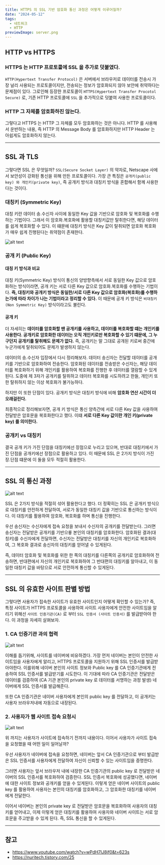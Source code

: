 ```yaml
---
title: HTTPS 의 SSL 기반 암호화 통신 과정은 어떻게 이루어질까?
date: "2024-05-12"
tags:
  - 네트워크
  - HTTP
previewImage: server.png
---
```


## HTTP vs HTTPS

### HTTPS 는 HTTP 프로토콜에 SSL 을 추가로 덧붙였다.

`HTTP(Hypertext Transfer Protocol)` 은 서버에서 브라우저로 데이터를 전송시 가장 널리 사용되는 프로토콜이지만, 전송되는 정보가 암호화되지 않아 보안에 취약하다는 문제점이 있다. 그로인해 등장한 프로토콜이 `HTTPS(Hypertext Transfer Procotol Secure)` 로, 기존 HTTP 프로토콜에 `SSL` 을 추가적으로 덧붙여 사용한 프로토콜이다.

### HTTP 그 자체를 암호화하진 않는다.

그렇다고 HTTPS 는 HTTP 그 자체를 모두 암호화하는 것은 아니다. HTTP 를 사용해서 운반하는 내용, 즉 HTTP 의 Message Body 를 암호화하지만 HTTP Header 는 아쉽게도 암호화하지 않는다.

---

## SSL 과 TLS

그렇다면 SSL 은 무엇일까? `SSL(Secure Socket Layer)` 의 약자로, Netscape 사에서 보안성이 강화된 통신을 위해 만든 프로토콜이다. 가장 큰 특징은 `공개키(public key) 와 개인키(private key)`, 즉 공개키 방식과 대칭키 방식을 혼합해서 함께 사용한다는 것이다.

### 대칭키 (Symmetric Key)

대칭 키란 데이터 송.수신자 사이에 동일한 Key 값을 기반으로 암호화 및 복호화를 수행하는 기법이다. 그래서 이 암호화.복호화에 활용할 대칭키값만 탈취한다면, 해당 데이터를 쉽게 복호화할 수 있다. 이 떄문에 대칭키 방식은 Key 값이 탈취되면 암호화 복호화가 매우 쉽게 진행된다는 취약점이 존재한다.

![alt text](image-1.png)

### 공개 키 (Public Key)

#### 대칭 키 방식과 비교

대칭 키(Symmetric Key) 방식이 통신의 양방향측에서 서로 동일한 Key 값으로 암호화하는 방식이라면, 공개 키는 서로 다른 Key 값으로 암호화.복호화를 수행하는 기법이다. **즉, 대칭키와 공개키 방식은 동일한/서로 다른 Key 값으로 암호화(복호화)를 수행하는가에 따라 차이가 나는 기법이라고 정리할 수 있다.** 이 때문에 공개 키 방식은 `비대칭키(Non Symmetric Key)` 방식이라고도 불린다.

#### 공개 키

더 자세히는 **데이터를 암호화할 땐 공개키를 사용하고, 데이터를 복호화할 떄는 개인키를 사용한다. 공개키로 암호화한 데이터는 오직 개인키로만 복호화할 수 있기 떄문에, 그 누구던지 공개키를 탈취해도 문제가 없다.** 즉, 공개키는 말 그대로 공개된 키로써 중간에 누군가에게 탈취되어도 문제가 발생하지 않는다.

데이터의 송.수신자 입장에서 다시 정리해보자. 데이터 송신자는 전달할 데이터를 공개키를 기반으로 암호화하여 전송한다. 암호화된 데이터를 전송받은 수신자는, 해당 데이터를 복호화하기 위해 개인키를 활용하여 복호화를 진행한 후 데이터를 열람할 수 있게된다. 도중에 제 3자가 공개키를 탈취하고 데이터 복호화를 시도하려고 한들, 개인키 또한 탈취하지 않는 이상 복호화가 불가능하다.

하지만 이 또한 단점이 있다. 공개키 방식은 대칭키 방식에 비해 **암호화 연산 시간이 더 오래걸린다.**

최종적으로 정리해보자면, 공개 키 방식은 통신 양측간에 서로 다른 Key 값을 사용하여 전달받은 암호문을 복호화한다고 했다. 이떄 **서로 다른 Key 값이란 개인 키(private key) 를 의미한다.**

### 공개키 vs 대칭키

결국 공개 키가 가진 단점을 대칭키에선 장점으로 누리고 있으며, 반대로 대칭키에서 가진 단점을 공개키에선 장점으로 활용하고 있다.
이 때문에 SSL 은 2가지 방식이 가진 장.단점 떄문에 이 둘을 모두 적절히 활용한다.

---

## SSL 의 통신 과정

![alt text](image-6.png)

SSL 은 2가지 방식을 적절히 섞어 활용한다고 했다. 더 정확히는 SSL 은 공개키 방식으로 대칭키를 얀전하게 전달하여, 서로가 동일한 대칭키 값을 기반으로 통신하는 방식이다. 이 대칭키를 활용하여 암호화, 복호화를 하며 통신을 진행한다.

우선 송신자는 수신자에게 접속 요청을 보내서 수신자의 공개키를 전달받는다. 그러면 송신자는 전달받은 공개키를 기반으롷 본인의 대칭키를 암호화한다. 암호화된 결과(대칭키)를 수신자에게 전달하면, 수신자는 전달받은 대칭키를 자신의 개인키로 복호화하여, 그 복호화 결과로 송신자의 대칭키를 얻어낼 수 있게된다.

즉, 데이터 암호화 및 복호화를 위한 한 쪽의 대칭키를 다른쪽의 공개키로 암호화하여 전송하면, 반대편에서 자신의 개인키로 복호화하여 그 반대편의 대칭키를 알아내고, 이 동일한 대칭키 값을 바탕으로 서로 안전하게 통신할 수 있게된다.

---

## SSL 의 유효한 사이트 판별 방법

그렇다면 사용자가 접속한 사이트가 유효한 사이트인지 어떻게 확인할 수 있는가? 즉, 특정 사이트가 HTTPS 프로토콜을 사용하여 사이트 사용자에게 안전한 사이트임을 알리기 위해선 `사이트 인증기관(CA)` 로 부터 `SSL 인증서 (사이트 인증서)` 를 발급받아야 한다. 이 과정을 자세히 살펴보자.

### 1. CA 인증기관 과의 협력

![alt text](image-7.png)

이해를 돕기위해, 사이트를 네이버에 비유하겠다. 가장 먼저 네이버는 본인이 안전한 사이트임을 사용자에게 알리고, HTTPS 프로토콜을 지원하기 위해 SSL 인증서를 발급받아야한다. 이를위해 네이버 본인의 사이트 정보와 Public key 를 CA 인증기관에게 전송하여 SSL 인증서를 발급받기를 시도한다. 이 기대에 따라 CA 인증기관은 전달받은 데이터를 검증하여 (CA 기관 본인의 private key 로 데이터를 서명하는 과정 발생) 네이버에게 SSL 인증서를 발급해준다.

또한 CA 인증기관은 네이버 사용자에게 본인의 public key 를 전달하고, 이 공개키는 사용자 브라우저내에 자동으로 내장된다.

### 2. 사용자가 웹 사이트 접속 요청시

![alt text](image-8.png)

위 까지는 사용자가 사이트에 접속하기 전까지 내용이다. 이어서 사용자가 사이트 접속을 요청했을 때 어떤 일이 일어날까?

우선 사용자가 네이버에 접속을 요청하면, 네이버는 앞서 CA 인증기관으로 부터 발급받은 SSL 인증서를 사용자에게 전달하여 자신이 신뢰할 수 있는 사이트임을 증명한다.

그러면 사용자는 앞서 브라우저 내에 내장한 CA 인증기관의 public key 로 전달받은 네이버의 SSL 인증서를 복호화하여 검증한다. SSL 인증서 복호화에 성공했다면, 네이버에 대한 사이트 정보와 공개키를 얻을 수 있게된다. 이렇게 얻은 네이버 사이트의 public key 를 활용하여 사용자는 본인의 대칭키를 암호화하고, 그 암호화한 대칭키를 네이버에게 전달한다.

이어서 네이버는 본인의 private key 로 전달받은 암호문을 복호화하여 사용자의 대칭키를 얻어내고, 이제 이렇게 얻은 대칭키를 활용하여 사용자와 네이버 사이트는 서로 암호문을 주고받을 수 있게 된다. 즉, SSL 통신을 할 수 있게된다.

---

## 참고

- https://www.youtube.com/watch?v=wPdH7lJ8jf0&t=623s
- https://nuritech.tistory.com/25
